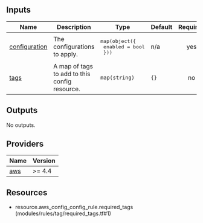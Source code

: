 <!-- BEGIN_TF_DOCS -->


## Inputs

| Name | Description | Type | Default | Required |
|------|-------------|------|---------|:--------:|
| <a name="input_configuration"></a> [configuration](#input\_configuration) | The configurations to apply. | <pre>map(object({<br>    enabled = bool<br>  }))</pre> | n/a | yes |
| <a name="input_tags"></a> [tags](#input\_tags) | A map of tags to add to this config resource. | `map(string)` | `{}` | no |

## Outputs

No outputs.

## Providers

| Name | Version |
|------|---------|
| <a name="provider_aws"></a> [aws](#provider\_aws) | >= 4.4 |

## Resources

- resource.aws_config_config_rule.required_tags (modules/rules/tag/required_tags.tf#1)
<!-- END_TF_DOCS -->
